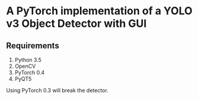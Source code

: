 # A PyTorch implementation of a YOLO v3 Object Detector with GUI

## Requirements
1. Python 3.5
2. OpenCV
3. PyTorch 0.4
4. PyQT5

Using PyTorch 0.3 will break the detector.
